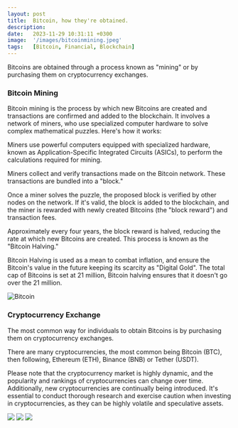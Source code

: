 ```yaml
---
layout: post
title:  Bitcoin, how they're obtained.
description:
date:   2023-11-29 10:31:11 +0300
image:  '/images/bitcoinmining.jpeg'
tags:   [Bitcoin, Financial, Blockchain]
---
```


Bitcoins are obtained through a process known as "mining" or by purchasing them on cryptocurrency exchanges.
### Bitcoin Mining
Bitcoin mining is the process by which new Bitcoins are created and transactions are confirmed and added to the blockchain. It involves a network of miners, who use specialized computer hardware to solve complex mathematical puzzles. Here's how it works:

Miners use powerful computers equipped with specialized hardware, known as Application-Specific Integrated Circuits (ASICs), to perform the calculations required for mining.

Miners collect and verify transactions made on the Bitcoin network. These transactions are bundled into a "block."

Once a miner solves the puzzle, the proposed block is verified by other nodes on the network. If it's valid, the block is added to the blockchain, and the miner is rewarded with newly created Bitcoins (the "block reward") and transaction fees.

Approximately every four years, the block reward is halved, reducing the rate at which new Bitcoins are created. This process is known as the "Bitcoin Halving."

Bitcoin Halving is used as a mean to combat inflation, and ensure the Bitcoin's value in the future keeping its scarcity as "Digital Gold". The total cap of Bitcoins is set at 21 million, Bitcoin halving ensures that it doesn't go over the 21 million. 


![Bitcoin]({{site.baseurl}}/images/btcstanding.jpeg)




### Cryptocurrency Exchange
The most common way for individuals to obtain Bitcoins is by purchasing them on cryptocurrency exchanges.

There are many cryptocurrencies, the most common being Bitcoin (BTC), then following, Ethereum (ETH), Binance (BNB) or Tether (USDT). 

Please note that the cryptocurrency market is highly dynamic, and the popularity and rankings of cryptocurrencies can change over time. Additionally, new cryptocurrencies are continually being introduced. It's essential to conduct thorough research and exercise caution when investing in cryptocurrencies, as they can be highly volatile and speculative assets.



<div class="gallery-box">
  <div class="gallery">
    <img src="/webpage_initial/images/eth.jpeg">
    <img src="/webpage_initial/images/bnb.jpeg">
    <img src="/webpage_initial/images/usdt.jpeg">
  </div>

</div>

